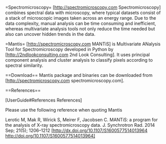 =Spectromicroscopy=
[http://spectromicroscopy.com Spectromicroscopy] combines spectral data with microscopy,
where typical datasets consist of a stack of microscopic images
taken across an energy range. Due to the data complexity, manual analysis 
can be time consuming and inefficient, whereas multivariate analysis tools 
not only reduce the time needed but also can uncover hidden trends in the data.


=Mantis=
[http://spectromicroscopy.com MANTiS] is Multivariate ANalysis Tool for Spectromicroscopy developed in Python by [http://2ndlookconsulting.com 2nd Look Consulting]. It uses principal component analysis and cluster analysis to classify pixels according to spectral similarity. 


==Download==
Mantis package and binaries can be downloaded from 
[http://spectromicroscopy.com spectromicroscopy.com].


==References==

[UserGuide#References References]

Please use the following reference when quoting Mantis

Lerotic M, Mak R, Wirick S, Meirer F, Jacobsen C. MANTiS: a program for the analysis of X-ray spectromicroscopy data. J. Synchrotron Rad. 2014 Sep; 21(5); 1206–1212 [http://dx.doi.org/10.1107/S1600577514013964 http://doi.org/10.1107/S1600577514013964]


